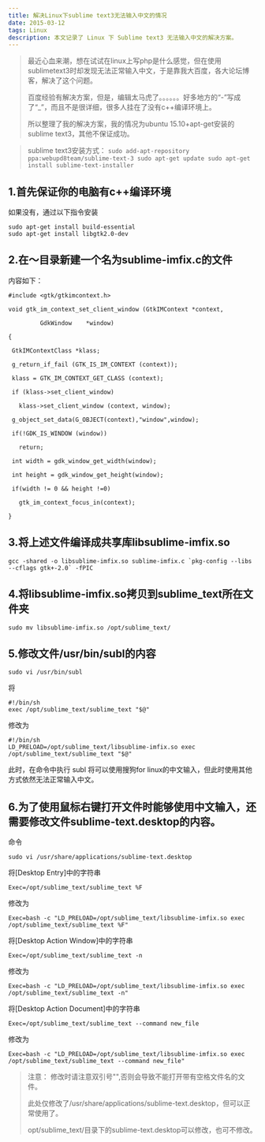 ```yaml
---
title: 解决Linux下sublime text3无法输入中文的情况
date: 2015-03-12
tags: Linux
description: 本文记录了 Linux 下 Sublime text3 无法输入中文的解决方案。
---
```


> 最近心血来潮，想在试试在linux上写php是什么感觉，但在使用sublimetext3时却发现无法正常输入中文，于是靠我大百度，各大论坛博客，解决了这个问题。
>
> 百度经验有解决方案，但是，编辑太马虎了。。。。。。好多地方的“-”写成了“_”，而且不是很详细，很多人挂在了没有c++编译环境上。
>
> 所以整理了我的解决方案，我的情况为ubuntu 15.10+apt-get安装的sublime text3，其他不保证成功。

> sublime text3安装方式：
> `sudo add-apt-repository ppa:webupd8team/sublime-text-3
> sudo apt-get update
> sudo apt-get install sublime-text-installer`

1.首先保证你的电脑有c++编译环境
------------------
如果没有，通过以下指令安装

```
sudo apt-get install build-essential
sudo apt-get install libgtk2.0-dev
```

2.在～目录新建一个名为sublime-imfix.c的文件
------------------------------

内容如下：

```
#include <gtk/gtkimcontext.h>

void gtk_im_context_set_client_window (GtkIMContext *context,

         GdkWindow    *window)

{

 GtkIMContextClass *klass;

 g_return_if_fail (GTK_IS_IM_CONTEXT (context));

 klass = GTK_IM_CONTEXT_GET_CLASS (context);

 if (klass->set_client_window)

   klass->set_client_window (context, window);

 g_object_set_data(G_OBJECT(context),"window",window);

 if(!GDK_IS_WINDOW (window))

   return;

 int width = gdk_window_get_width(window);

 int height = gdk_window_get_height(window);

 if(width != 0 && height !=0)

   gtk_im_context_focus_in(context);

}

```

3.将上述文件编译成共享库libsublime-imfix.so
--------------------------------

```
gcc -shared -o libsublime-imfix.so sublime-imfix.c `pkg-config --libs --cflags gtk+-2.0` -fPIC
```

4.将libsublime-imfix.so拷贝到sublime_text所在文件夹
------------------------------------------

```
sudo mv libsublime-imfix.so /opt/sublime_text/
```

5.修改文件/usr/bin/subl的内容
----------------------

```
sudo vi /usr/bin/subl
```

将

```
#!/bin/sh
exec /opt/sublime_text/sublime_text "$@"
```

修改为

```
#!/bin/sh
LD_PRELOAD=/opt/sublime_text/libsublime-imfix.so exec /opt/sublime_text/sublime_text "$@"
```

此时，在命令中执行 subl 将可以使用搜狗for linux的中文输入，但此时使用其他方式依然无法正常输入中文。

6.为了使用鼠标右键打开文件时能够使用中文输入，还需要修改文件sublime-text.desktop的内容。
-------------------------------------------------------

命令

```
sudo vi /usr/share/applications/sublime-text.desktop
```

将[Desktop Entry]中的字符串

```
Exec=/opt/sublime_text/sublime_text %F
```

修改为

```
Exec=bash -c "LD_PRELOAD=/opt/sublime_text/libsublime-imfix.so exec /opt/sublime_text/sublime_text %F"
```

将[Desktop Action Window]中的字符串

```
Exec=/opt/sublime_text/sublime_text -n
```

修改为

```
Exec=bash -c "LD_PRELOAD=/opt/sublime_text/libsublime-imfix.so exec /opt/sublime_text/sublime_text -n"
```

将[Desktop Action Document]中的字符串

```
Exec=/opt/sublime_text/sublime_text --command new_file
```

修改为

```
Exec=bash -c "LD_PRELOAD=/opt/sublime_text/libsublime-imfix.so exec /opt/sublime_text/sublime_text --command new_file"
```


> 注意： 修改时请注意双引号"",否则会导致不能打开带有空格文件名的文件。
>
> 此处仅修改了/usr/share/applications/sublime-text.desktop，但可以正常使用了。
>
> opt/sublime_text/目录下的sublime-text.desktop可以修改，也可不修改。






